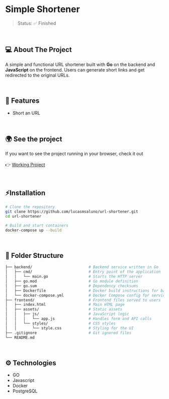 # Simple Shortener
> Status: ✅ Finished

<br/>

## 💻 About The Project

A simple and functional URL shortener built with **Go** on the backend and **JavaScript** on the frontend. Users can generate short links and get redirected to the original URLs.

<br/>

## 🎯 Features
- Short an URL

<br/>

## 🌍 See the project

If you want to see the project running in your browser, check it out
<br/>
<br/>
👉  [Working Project](https://simple-shortener.vercel.app/)

<br/>

## ⚡Installation

```bash
# Clone the repository
git clone https://github.com/lucasmsaluno/url-shortener.git
cd url-shortener

# Build and start containers
docker-compose up --build
```
<br/>

## 📂 Folder Structure
```bash
├── backend/                         # Backend service written in Go
│   ├── cmd/                         # Entry point of the application
│   │   └── main.go                  # Starts the HTTP server
│   ├── go.mod                       # Go module definition
│   ├── go.sum                       # Dependency checksums
│   ├── Dockerfile                   # Docker build instructions for backend
│   └── docker-compose.yml           # Docker Compose config for services
├── frontend/                        # Frontend files served to users
│   ├── index.html                   # Main HTML page
│   ├── assets/                      # Static assets
│   │   ├── js/                      # JavaScript logic
│   │   │   └── app.js               # Handles form and API calls
│   │   └── styles/                  # CSS styles
│   │       └── style.css            # Styling for the UI
├── .gitignore                       # Git ignored files
└── README.md    
```
<br/>

## ⚙️ Technologies

- GO
- Javascript
- Docker
- PostgreSQL
